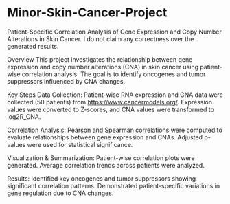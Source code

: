 # Minor-Skin-Cancer-Project
Patient-Specific Correlation Analysis of Gene Expression and Copy Number Alterations in Skin Cancer.
I do not claim any correctness over the generated results.

Overview
This project investigates the relationship between gene expression and copy number alterations (CNA) in skin cancer using patient-wise correlation analysis. The goal is to identify oncogenes and tumor suppressors influenced by CNA changes.

Key Steps
Data Collection:
Patient-wise RNA expression and CNA data were collected (50 patients) from https://www.cancermodels.org/.
Expression values were converted to Z-scores, and CNA values were transformed to log2R_CNA.

Correlation Analysis:
Pearson and Spearman correlations were computed to evaluate relationships between gene expression and CNAs.
Adjusted p-values were used for statistical significance.

Visualization & Summarization:
Patient-wise correlation plots were generated.
Average correlation trends across patients were analyzed.

Results:
Identified key oncogenes and tumor suppressors showing significant correlation patterns.
Demonstrated patient-specific variations in gene regulation due to CNA changes.
